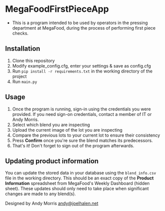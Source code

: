 # MegaFoodFirstPieceApp
- This is a program intended to be used by operators in the pressing department at MegaFood, during the process of performing first piece checks.


## Installation
  1. Clone this repository
  2. Modify example_config.cfg, enter your settings & save as config.cfg
  3. Run `pip install -r requirements.txt` in the working directory of the project
  4. Run `main.py`

## Usage
1. Once the program is running, sign-in using the credentials you were provided. If you need sign-on credentials, contact a member of IT or Andy Morris.
2. Select which blend you are inspecting
3. Upload the current image of the lot you are inspecting
4. Compare the previous lots to your current lot to ensure their consistency
5. Press **Confirm** once you're sure the blend matches its predecessors.
6. That's it! Don't forget to sign out of the program afterwards.

 ## Updating product information
  You can update the stored data in your database using the `blend_info.csv` file in the working directory.
  This should be an exact copy of the **Product Information** spreadsheet from MegaFood's Weekly Dashboard (hidden sheet).
These updates should only need to take place when significant changes are made to any blend(s).


Designed by Andy Morris
andy@joelhalen.net
